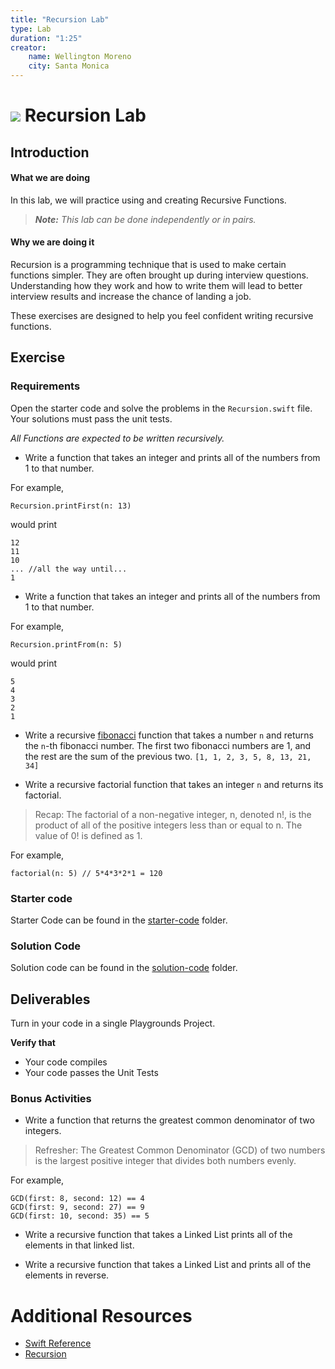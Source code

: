 ```yaml
---
title: "Recursion Lab"
type: Lab
duration: "1:25"
creator:
    name: Wellington Moreno
    city: Santa Monica
---
```


# ![](https://ga-dash.s3.amazonaws.com/production/assets/logo-9f88ae6c9c3871690e33280fcf557f33.png) Recursion Lab

## Introduction

#### What we are doing

In this lab, we will practice using and creating Recursive Functions.

> ***Note:*** _This lab can be done independently or in pairs._


#### Why we are doing it

Recursion is a programming technique that is used to make certain functions simpler. They are often brought up during interview questions. Understanding how they work and how to write them will lead to better interview results and increase the chance of landing a job.

These exercises are designed to help you feel confident writing recursive functions.

## Exercise

### Requirements

Open the starter code and solve the problems in the `Recursion.swift` file.
Your solutions must pass the unit tests.

_All Functions are expected to be written recursively._

+ Write a function that takes an integer and prints all of the numbers from 1 to that number.

For example,

```
Recursion.printFirst(n: 13)
```
would print

```
12
11
10
... //all the way until...
1
```

+ Write a function that takes an integer and prints all of the numbers from 1 to that number.

For example,

```
Recursion.printFrom(n: 5)
```
would print
```
5
4
3
2
1
```

+ Write a recursive [fibonacci](https://www.mathsisfun.com/numbers/fibonacci-sequence.html) function that takes a number `n` and returns the `n`-th fibonacci number. The first two fibonacci numbers are 1, and the rest are the sum of the previous two.
`[1, 1, 2, 3, 5, 8, 13, 21, 34]`


+ Write a recursive factorial function that takes an integer `n` and returns its factorial.

> Recap: The factorial of a non-negative integer, n, denoted n!, is the product of all of the positive integers less than or equal to n. The value of 0! is defined as 1.

For example,
```
factorial(n: 5) // 5*4*3*2*1 = 120
```

### Starter code
Starter Code can be found in the [starter-code](starter-code) folder.

### Solution Code
Solution code can be found in the [solution-code](solution-code) folder.

## Deliverables

Turn in your code in a single Playgrounds Project.

**Verify that**

+ Your code compiles
+ Your code passes the Unit Tests


### Bonus Activities

+ Write a function that returns the greatest common denominator of two integers.

> Refresher: The Greatest Common Denominator (GCD) of two numbers is the largest positive integer that divides both numbers evenly.

For example,

```
GCD(first: 8, second: 12) == 4
GCD(first: 9, second: 27) == 9
GCD(first: 10, second: 35) == 5
```

+ Write a recursive function that takes a Linked List prints all of the elements in that linked list.

+ Write a recursive function that takes a Linked List and prints all of the elements in reverse.


# Additional Resources

+ [Swift Reference](https://developer.apple.com/library/ios/documentation/Swift/Conceptual/Swift_Programming_Language/GuidedTour.html#//apple_ref/doc/uid/TP40014097-CH2-ID1)
+ [Recursion](https://www.weheartswift.com/recursion/)
